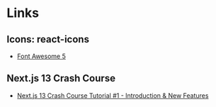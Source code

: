 # Links

## Icons: react-icons

- [Font Awesome 5](https://react-icons.github.io/react-icons/icons?name=fa)

## Next.js 13 Crash Course

- [Next.js 13 Crash Course Tutorial #1 - Introduction & New Features](https://youtu.be/TJQbDPGzm0Y?si=Ij4ohT2mq5moxwoj)
